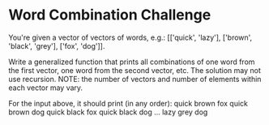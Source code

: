 # Word Combination Challenge

You're given a vector of vectors of words, e.g.:
[['quick', 'lazy'], ['brown', 'black', 'grey'], ['fox', 'dog']].

Write a generalized function that prints all combinations of one word from the first vector, one word from the second vector, etc.
The solution may not use recursion.
NOTE: the number of vectors and number of elements within each vector may vary.

For the input above, it should print (in any order):
quick brown fox
quick brown dog
quick black fox
quick black dog
...
lazy grey dog
